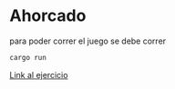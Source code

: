 # Ahorcado

para poder correr el juego se debe correr
```rust
cargo run
```

[Link al ejercicio](https://taller-1-fiuba-rust.github.io/guias/guia1.html#ejercicio-1---ahorcado)
